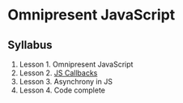 # Omnipresent JavaScript

## Syllabus
1. Lesson 1. Omnipresent JavaScript
2. Lesson 2. [JS Callbacks](https://github.com/olegkleiman/crib/blob/master/lesson1/readme.md)
3. Lesson 3. Asynchrony in JS
4. Lesson 4. Code complete

